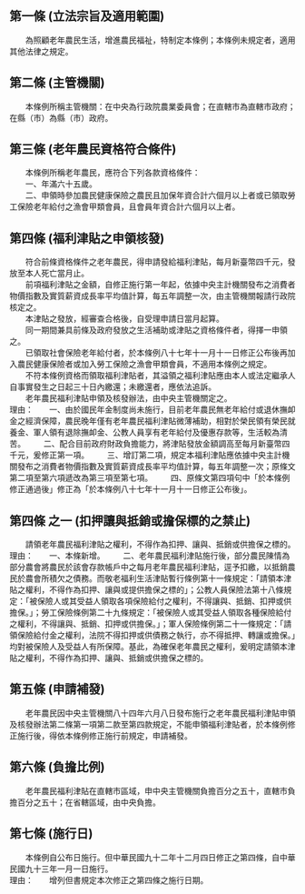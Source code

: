 第一條 (立法宗旨及適用範圍)
---------------------------
　　為照顧老年農民生活，增進農民福祉，特制定本條例；本條例未規定者，適用其他法律之規定。  


第二條 (主管機關)
-----------------
　　本條例所稱主管機關：在中央為行政院農業委員會；在直轄市為直轄市政府；在縣（市）為縣（市）政府。  


第三條 (老年農民資格符合條件)
-----------------------------
　　本條例所稱老年農民，應符合下列各款資格條件：  
　　一、年滿六十五歲。  
　　二、申領時參加農民健康保險之農民且加保年資合計六個月以上者或已領取勞工保險老年給付之漁會甲類會員，且會員年資合計六個月以上者。  


第四條 (福利津貼之申領核發)
---------------------------
　　符合前條資格條件之老年農民，得申請發給福利津貼，每月新臺幣四千元，發放至本人死亡當月止。  
　　前項福利津貼之金額，自修正施行第一年起，依據中央主計機關發布之消費者物價指數及實質薪資成長率平均值計算，每五年調整一次，由主管機關報請行政院核定之。  
　　本津貼之發放，經審查合格後，自受理申請日當月起算。  
　　同一期間兼具前條及政府發放之生活補助或津貼之資格條件者，得擇一申領之。  
　　已領取社會保險老年給付者，於本條例八十七年十一月十一日修正公布後再加入農民健康保險者或加入勞工保險之漁會甲類會員，不適用本條例之規定。  
　　不符本條例資格而領取福利津貼者，其溢領之福利津貼應由本人或法定繼承人自事實發生之日起三十日內繳還；未繳還者，應依法追訴。  
　　老年農民福利津貼申領及核發辦法，由中央主管機關定之。  
理由：　　一、由於國民年金制度尚未施行，目前老年農民無老年給付或退休撫卹金之經濟保障，農民晚年僅有老年農民福利津貼微薄補助，相對於榮民領有榮民就養金、軍人領有退除撫卹金、公教人員享有老年給付及優惠存款等，生活較為清苦。
　　二、配合目前政府財政負擔能力，將津貼發放金額調高至每月新臺幣四千元，爰修正第一項。
　　三、增訂第二項，規定本福利津貼應依據中央主計機關發布之消費者物價指數及實質薪資成長率平均值計算，每五年調整一次；原條文第二項至第六項遞改為第三項至第七項。
　　四、原條文第四項句中「於本條例修正通過後」修正為「於本條例八十七年十一月十一日修正公布後」。

第四條 之一 (扣押讓與抵銷或擔保標的之禁止)
------------------------------------------
　　請領老年農民福利津貼之權利，不得作為扣押、讓與、抵銷或供擔保之標的。  
理由：　　一、本條新增。
　　二、老年農民福利津貼施行後，部分農民陳情為部分農會將農民於該會存款帳戶中之每月老年農民福利津貼，逕予扣繳，以抵銷農民於農會所積欠之債務。而敬老福利生活津貼暫行條例第十一條規定：「請領本津貼之權利，不得作為扣押、讓與或提供擔保之標的」；公教人員保險法第十八條規定：「被保險人或其受益人領取各項保險給付之權利，不得讓與、抵銷、扣押或供擔保。」；勞工保險條例第二十九條規定：「被保險人或其受益人領取各種保險給付之權利，不得讓與、抵銷、扣押或供擔保。」；軍人保險條例第二十一條規定：「請領保險給付金之權利，法院不得扣押或供債務之執行，亦不得抵押、轉讓或擔保。」均對被保險人及受益人有所保障。基此，為確保老年農民之權利，爰明定請領本津貼之權利，不得作為扣押、讓與、抵銷或供擔保之標的。

第五條 (申請補發)
-----------------
　　老年農民因中央主管機關八十四年六月八日發布施行之老年農民福利津貼申領及核發辦法第二條第一項第二款至第四款規定，不能申領福利津貼者，於本條例修正施行後，得依本條例修正施行前規定，申請補發。  


第六條 (負擔比例)
-----------------
　　老年農民福利津貼在直轄市區域，申中央主管機關負擔百分之五十，直轄市負擔百分之五十；在省轄區域，由中央負擔。  


第七條 (施行日)
---------------
　　本條例自公布日施行。但中華民國九十二年十二月四日修正之第四條，自中華民國九十三年一月一日施行。  
理由：　　增列但書規定本次修正之第四條之施行日期。
